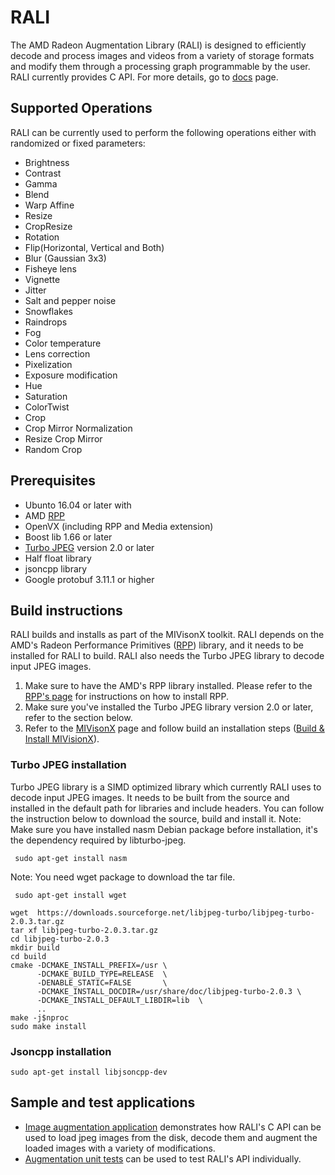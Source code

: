 # RALI
The AMD Radeon Augmentation Library (RALI) is designed to efficiently decode and process images and videos from a variety of storage formats and modify them through a processing graph programmable by the user. RALI currently provides C API.
For more details, go to [docs](docs) page.

## Supported Operations
RALI can be currently used to perform the following operations either with randomized or fixed parameters:

* Brightness
* Contrast
* Gamma
* Blend
* Warp Affine
* Resize
* CropResize
* Rotation
* Flip(Horizontal, Vertical and Both)
* Blur (Gaussian 3x3)
* Fisheye lens
* Vignette
* Jitter
* Salt and pepper noise
* Snowflakes
* Raindrops
* Fog
* Color temperature
* Lens correction
* Pixelization
* Exposure modification
* Hue
* Saturation
* ColorTwist
* Crop
* Crop Mirror Normalization
* Resize Crop Mirror
* Random Crop

## Prerequisites
*  Ubunto 16.04 or later with
*  AMD [RPP](https://github.com/GPUOpen-ProfessionalCompute-Libraries/rpp)
*  OpenVX (including RPP and Media extension)
*  Boost lib 1.66 or later 
*  [Turbo JPEG](https://libjpeg-turbo.org/) version 2.0 or later
*  Half float library
*  jsoncpp library
*  Google protobuf 3.11.1 or higher

## Build instructions
RALI builds and installs as part of the MIVisonX toolkit. RALI depends on the AMD's Radeon Performance Primitives ([RPP](https://github.com/GPUOpen-ProfessionalCompute-Libraries/rpp)) library, and it needs to be installed for RALI to build. RALI also needs the Turbo JPEG library to decode input JPEG images.

1. Make sure to have the AMD's RPP library installed. Please refer to the [RPP's page](https://github.com/GPUOpen-ProfessionalCompute-Libraries/rpp) for instructions on how to install RPP.
2. Make sure you've installed the Turbo JPEG library version 2.0 or later, refer to the section below.
3. Refer to the [MIVisonX](../README.md) page and follow build an installation steps ([Build & Install MIVisionX](../README.md#build--install-mivisionx)).

### Turbo JPEG installation
Turbo JPEG library is a SIMD optimized library which currently RALI uses to decode input JPEG images. It needs to be built from the source and installed in the default path for libraries and include headers. You can follow the instruction below to download the source, build and install it.
Note: Make sure you have installed nasm Debian package before installation, it's the dependency required by libturbo-jpeg.

```
 sudo apt-get install nasm
```

Note: You need wget package to download the tar file.
```
 sudo apt-get install wget
```

````
wget  https://downloads.sourceforge.net/libjpeg-turbo/libjpeg-turbo-2.0.3.tar.gz
tar xf libjpeg-turbo-2.0.3.tar.gz
cd libjpeg-turbo-2.0.3
mkdir build
cd build
cmake -DCMAKE_INSTALL_PREFIX=/usr \
      -DCMAKE_BUILD_TYPE=RELEASE  \
      -DENABLE_STATIC=FALSE       \
      -DCMAKE_INSTALL_DOCDIR=/usr/share/doc/libjpeg-turbo-2.0.3 \
      -DCMAKE_INSTALL_DEFAULT_LIBDIR=lib  \
      ..
make -j$nproc
sudo make install      
````

### Jsoncpp installation
```
sudo apt-get install libjsoncpp-dev
```

## Sample and test applications
*  [Image augmentation application](../apps/image_augmentation) demonstrates how RALI's C API can be used to load jpeg images from the disk, decode them and augment the loaded images with a variety of modifications.
*  [Augmentation unit tests](../utilities/rali/rali_unittests) can be used to test RALI's API individually.
